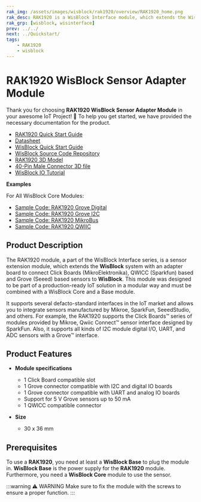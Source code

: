 ```yaml
---
rak_img: /assets/images/wisblock/rak1920/overview/RAK1920_home.png
rak_desc: RAK1920 is a WisBlock Interface module, which extends the WisBlock system with an adapter board to connect Click Boards (MikroElektronika), QWICC (Sparkfun) based and Grove (Seeed) based sensors to WisBlock.
rak_grp: [wisblock, wisinterface]
prev: ../../
next: ../Quickstart/
tags:
    - RAK1920
    - wisblock
---
```


# RAK1920 WisBlock Sensor Adapter Module

Thank you for choosing **RAK1920 WisBlock Sensor Adapter Module** in your awesome IoT Project! 🎉 To help you get started, we have provided the necessary documentation for the product.

* [RAK1920 Quick Start Guide](../Quickstart/)
* [Datasheet](../Datasheet/)
* <a href="../../Quickstart/" target="_blank">WisBlock Quick Start Guide</a>
* [WisBlock Source Code Repository](https://github.com/RAKWireless/WisBlock/)
* [RAK1920 3D Model](https://downloads.rakwireless.com/3D_File/WisBlock/3D_RAK1920.stp)
* [40-Pin Male Connector 3D file](https://downloads.rakwireless.com/3D_File/Accessory/WisConnector/M40S1003K6M.stp)
* [WisBlock IO Tutorial](/Knowledge-Hub/Learn/WisBlock-IO-Tutorial/)

**Examples**

For All WisBlock Core Modules:
* [Sample Code: RAK1920 Grove Digital](https://github.com/RAKWireless/WisBlock/tree/master/examples/common/sensors/RAK1920_Grove_PIR_AS312)
* [Sample Code: RAK1920 Grove I2C](https://github.com/RAKWireless/WisBlock/tree/master/examples/common/sensors/RAK1920_Grove_Color_TCS3472)
* [Sample Code: RAK1920 MikroBus](https://github.com/RAKWireless/WisBlock/tree/master/examples/common/sensors/RAK1920_MikroBUS_Temperature_TMP102)
* [Sample Code: RAK1920  QWIIC](https://github.com/RAKWireless/WisBlock/tree/master/examples/common/sensors/RAK1920_QWIIC_AirQuality_SGP30)

## Product Description

The RAK1920 module, a part of the WisBlock Interface series, is a sensor extension module, which extends the **WisBlock** system with an adapter board to connect Click Boards (MikroElektronika), QWICC (Sparkfun) based and Grove (Seeed) based sensors to **WisBlock**. This module was designed to be part of a production-ready IoT solution in a modular way and must be combined with a WisBlock Core and a Base module.

It supports several defacto-standard interfaces in the IoT market and allows you to integrate sensors manufactured by Mikroe, SparkFun, SeeedStudio, and others. For example, the RAK1920 supports the Click Boards™ series of modules provided by Mikroe, Qwiic Connect™ sensor interface designed by SparkFun. Also, it supports all kinds of I2C module digital I/O, UART, and ADC sensors with a Grove™ interface.


## Product Features

* **Module specifications**
    * 1 Click Board compatible slot
    * 1 Grove connector compatible with I2C and digital IO boards
    * 1 Grove connector compatible with UART and analog IO boards
    * Support for 5&nbsp;V Grove sensors up to 50&nbsp;mA
    * 1 QWICC compatible connector

* **Size**
    * 30 x 36&nbsp;mm

## Prerequisites

To use a **RAK1920**, you need at least a **WisBlock Base** to plug the module in. **WisBlock Base** is the power supply for the **RAK1920** module. Furthermore, you need a **WisBlock Core** module to use the sensor.

:::warning ⚠️ WARNING
Make sure to fix the module with the screws to ensure a proper function.
:::